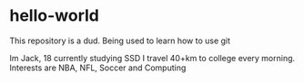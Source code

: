 # hello-world
This repository is a dud. Being used to learn how to use git

Im Jack, 18 currently studying SSD I travel 40+km to college every morning.
Interests are NBA, NFL, Soccer and Computing
